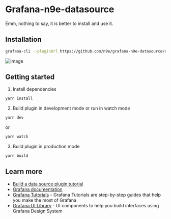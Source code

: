 # Grafana-n9e-datasource

Emm, nothing to say, it is better to install and use it.

## Installation
```BASH
grafana-cli --pluginUrl https://github.com/n9e/grafana-n9e-datasource/archive/v1.0.0.zip plugins install grafana-n9e-datasource
```

![image](https://user-images.githubusercontent.com/7424634/83121099-78fcdc80-a104-11ea-8b95-4935bde6b7dd.png)

## Getting started
1. Install dependencies
```BASH
yarn install
```
2. Build plugin in development mode or run in watch mode
```BASH
yarn dev
```
or
```BASH
yarn watch
```
3. Build plugin in production mode
```BASH
yarn build
```

## Learn more
- [Build a data source plugin tutorial](https://grafana.com/tutorials/build-a-data-source-plugin)
- [Grafana documentation](https://grafana.com/docs/)
- [Grafana Tutorials](https://grafana.com/tutorials/) - Grafana Tutorials are step-by-step guides that help you make the most of Grafana
- [Grafana UI Library](https://developers.grafana.com/ui) - UI components to help you build interfaces using Grafana Design System
